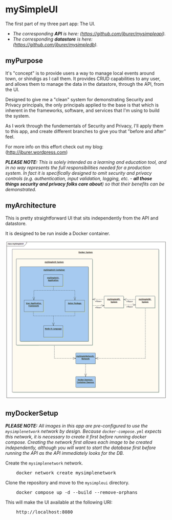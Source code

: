 # mySimpleUI

The first part of my three part app: The UI.

- _The corresponding **API** is here: (https://github.com/jburer/mysimpleapi)._
- _The corresponding **datastore** is here: (https://github.com/jburer/mysimpledb)._

## myPurpose

It's "concept" is to provide users a way to manage local events around town, or shindigs
as I call them. It provides CRUD capabilities to any user, and allows them to manage the data in the
datastore, through the API, from the UI.

Designed to give me a "clean" system for demonstrating Security and
Privacy principals, the only principals applied to the base is that which is inherent
in the frameworks, software, and services that I'm using to build the system.

As I work through the fundementals of Security and Privacy, I'll apply
them to this app, and create different branches to give you that "before
and after" feel.

For more info on this effort check out my blog: (http://jburer.wordpress.com)

_**PLEASE NOTE:** This is solely_
_intended as a learning and education tool, and in no way represents the_
_full responsibilities needed for a production system. In fact it is_
_specifically designed to omit security and privacy controls (e.g._
_authentication, input validation, logging, etc. - **all those things security and privacy folks care about**)_
_so that their benefits can be demonstrated._

## myArchitecture

This is pretty straightforward UI that sits independently from the API and datastore.

It is designed to be run inside a Docker container.

![mySimpleUI](/images/mySimpleUI.gif)

## myDockerSetup

_**PLEASE NOTE:** All images in this app are pre-configured to use the `mysimplenetwork` network by design._
_Because `docker-compose.yml` expects this network, it is necessary to create it first before running docker compose._
_Creating the network first allows each image to be created independently, although you will want to start the database first_
_before running the API as the API immediately looks for the DB._

Create the `mysimplenetwork` network. 

<pre>
    docker network create mysimplenetwork
</pre>

Clone the repository and move to the `mysimpleui` directory.

<pre>
    docker compose up -d --build --remove-orphans
</pre>

This will make the UI available at the following URI:

<pre>
    http://localhost:8080
</pre>
